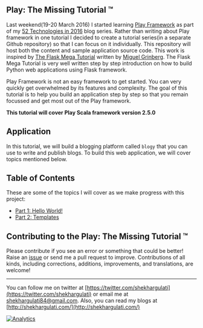 Play: The Missing Tutorial &trade;
------

Last weekend(19-20 March 2016) I started learning [Play Framework](https://www.playframework.com/) as part of my [52 Technologies in 2016](https://github.com/shekhargulati/52-technologies-in-2016) blog series. Rather than writing about Play framework in one tutorial I decided to create a tutorial series(in a separate Github repository) so that I can focus on it individually. This repository will host both the content and sample application source code. This work is inspired by [The Flask Mega Tutorial](http://blog.miguelgrinberg.com/post/the-flask-mega-tutorial-part-i-hello-world) written by [Miguel Grinberg](https://twitter.com/miguelgrinberg). The Flask Mega Tutorial is very well written step by step introduction on how to build Python web applications using Flask framework.

Play Framework is not an easy framework to get started. You can very quickly get overwhelmed by its features and complexity. The goal of this tutorial is to help you build an application step by step so that you remain focussed and get most out of the Play framework.

**This tutorial will cover Play Scala framework version 2.5.0**

## Application

In this tutorial, we will build a blogging platform called `blogy` that you can use to write and publish blogs. To build this web application, we will cover topics mentioned below.

## Table of Contents

These are some of the topics I will cover as we make progress with this project:

* [Part 1: Hello World!](./01-hello-world.md)
* [Part 2: Templates](./02-templates.md)

## Contributing to the Play: The Missing Tutorial &trade;

Please contribute if you see an error or something that could be better! Raise an [issue](https://github.com/shekhargulati/play-the-missing-tutorial/issues) or send me a pull request to improve. Contributions of all kinds, including corrections, additions, improvements, and translations, are welcome!

-----------
You can follow me on twitter at [https://twitter.com/shekhargulati](https://twitter.com/shekhargulati) or email me at <shekhargulati84@gmail.com>. Also, you can read my blogs at [http://shekhargulati.com/](http://shekhargulati.com/)

[![Analytics](https://ga-beacon.appspot.com/UA-59411913-4/shekhargulati/play-the-missing-tutorial)](https://github.com/igrigorik/ga-beacon)
